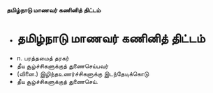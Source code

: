 **தமிழ்நாடு மாணவர் கணினித் திட்டம்**
- # தமிழ்நாடு மாணவர் கணினித் திட்டம்
- n. பரத்தமைத் தரகர்
- தீய சூழ்ச்சிகளுக்குத் துணைசெய்பவர்
- (வினை.) இழிந்தஉணர்ச்சிகளுக்கு இடந்தேடிக்கொடு
- தீய சூழ்ச்சிகளுக்குத் துணைசெய்.

